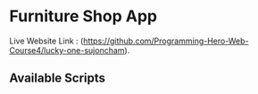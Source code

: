# Furniture Shop App

Live Website Link : (https://github.com/Programming-Hero-Web-Course4/lucky-one-sujoncham).

## Available Scripts
